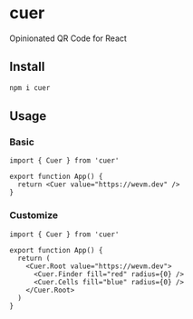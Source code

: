 # cuer

Opinionated QR Code for React

## Install

```sh
npm i cuer
```

## Usage

### Basic

```tsx
import { Cuer } from 'cuer'

export function App() {
  return <Cuer value="https://wevm.dev" />
}
```

### Customize

```tsx
import { Cuer } from 'cuer'

export function App() {
  return (
    <Cuer.Root value="https://wevm.dev">
      <Cuer.Finder fill="red" radius={0} />
      <Cuer.Cells fill="blue" radius={0} />
    </Cuer.Root>
  )
}
```
